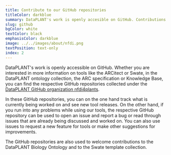 ```yaml
---
title: Contribute to our GitHub repositories
titleColor: darkblue
summary: DataPLANT's work is openly accesible on GitHub. Contributions to our repositories are welcome.
slug: github
bgColor: white
textColor: black
emphasisColor: darkblue
image: ../../images/about/nfdi.png
textPosition: text-only
index: 2
---
```


DataPLANT's work is openly accessible on GitHub.
Whether you are interested in more information on tools like the ARCitect or Swate, in the DataPLANT ontology collection, the ARC specification or Knowledge Base, you can find the respective GitHub repositories collected under the [DataPLANT GitHub organization nfdi4plants](https://github.com/nfdi4plants).

In these GitHub repositories, you can on the one hand track what is currently being worked on and see new tool releases.
On the other hand, if you run into any problems while using our tools, the respective GitHub repository can be used to open an issue and report a bug or read through issues that are already being discussed and worked on.
You can also use issues to request a new feature for tools or make other suggestions for improvements.

The GitHub repositories are also used to welcome contributions to the DataPLANT Biology Ontology and to the Swate template collection.
